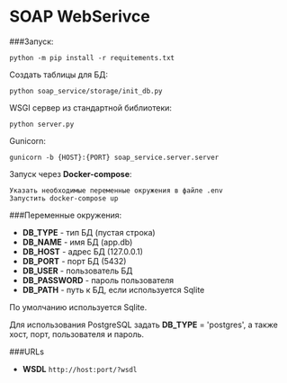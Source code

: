# SOAP WebSerivce
###Запуск:

``python -m pip install -r requitements.txt``

Создать таблицы для БД:

``python soap_service/storage/init_db.py``

WSGI сервер из стандартной библиотеки:

``python server.py``

Gunicorn:

``gunicorn -b {HOST}:{PORT} soap_service.server.server``

Запуск через **Docker-compose**:

    Указать необходимые переменные окружения в файле .env 
    Запустить docker-compose up

###Переменные окружения:
* **DB_TYPE** - тип БД (пустая строка)
* **DB_NAME** - имя БД (app.db)
* **DB_HOST** - адрес БД (127.0.0.1)
* **DB_PORT** - порт БД (5432)
* **DB_USER** - пользователь БД
* **DB_PASSWORD** - пароль пользователя
* **DB_PATH** - путь к БД, если используется Sqlite

По умолчанию используется Sqlite.

Для использования PostgreSQL задать **DB_TYPE** = 'postgres', а также хост, порт, пользователя и пароль.

###URLs

* **WSDL** ``http://host:port/?wsdl``